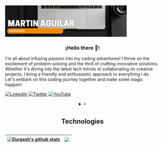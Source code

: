 <img
  src="/Images/bannerperfil.png"
  alt="image"
  title="Banner"
  style="display: inline-block; margin: 0 auto; max-width: 396px">

<p align="center" width="300">
   <h3 align="center">¡Hello there 👋!</h3>
</p>

I'm all about infusing passion into my coding adventures! I thrive on the excitement of problem-solving and the thrill of crafting innovative solutions. Whether it's diving into the latest tech trends or collaborating on creative projects, I bring a friendly and enthusiastic approach to everything I do. Let's embark on this coding journey together and make some magic happen!

[![LinkedIn](https://img.shields.io/badge/LinkedIn-MartinAguilar-0077B5?style=for-the-badge&logo=linkedin&logoColor=white&labelColor=101010)](https://www.linkedin.com/in/martin-joaquin-aguilar-muñoz)
[![Twitter](https://img.shields.io/badge/Twitter-@MartinJAguilarM-1DA1F2?style=for-the-badge&logo=twitter&logoColor=white&labelColor=101010)](https://twitter.com/MartinJAguilarM)
[![YouTube](https://img.shields.io/badge/YouTube-Horurasu-FF0000?style=for-the-badge&logo=youtube&logoColor=white&labelColor=101010)](https://youtube.com/@Horurasu)



<details align="center">
<summary>⚡ <h2>Technologies</h2></summary><br>
  
💻
![Python](https://img.shields.io/badge/Python-05122A?style=flat&logo=python&logoColor=FFFB00)
![C++](https://img.shields.io/badge/C++-05122A?style=flat&logo=Cplusplus&logoColor=CD0000)
![Csharp](https://img.shields.io/badge/Csharp-05122A?style=flat&logo=Csharp&logoColor=9A4DE6)
![JavaScript](https://img.shields.io/badge/JavaScript-05122A?style=flat&logo=javascript)
![Typescript](https://img.shields.io/badge/Typescript-05122A?style=flat&logo=Typescript)
![PHP](https://img.shields.io/badge/PHP-05122A?style=flat&logo=php)
![Sql](https://img.shields.io/badge/Sql-05122A?style=flat&logo=serverfault)
![CSS3](https://img.shields.io/badge/CSS-05122A?style=flat&logo=CSS3&logoColor=008BFF)
![HTML5](https://img.shields.io/badge/HTML-05122A?style=flat&logo=CSS3&logoColor=FF8A0E)

🌐
![Angular](https://img.shields.io/badge/Angular-05122A?style=flat&logo=Angular&logoColor=CD0000)
![CodeIgniter](https://img.shields.io/badge/CodeIgniter-05122A?style=flat&logo=CodeIgniter)
![NodeJs](https://img.shields.io/badge/NodeJs-05122A?style=flat&logo=node.js)
![Bootstrap](https://img.shields.io/badge/Bootstrap-05122A?style=flat&logo=Bootstrap)
![Ionic](https://img.shields.io/badge/Ionic-05122A?style=flat&logo=Ionic)

🎮
![Sansar](https://img.shields.io/badge/Sansar-05122A?style=flat&logo=sharp&logoColor=00aae4)
![Unity](https://img.shields.io/badge/Unity-05122A?style=flat&logo=Unity)
![RobloxStudio](https://img.shields.io/badge/RobloxStudio-05122A?style=flat&logo=RobloxStudio)


🛢 
![Mysql](https://img.shields.io/badge/Mysql-05122A?style=flat&logo=Mysql)
![Mariadb](https://img.shields.io/badge/Mariadb-05122A?style=flat&logo=Mariadb)
![Postman](https://img.shields.io/badge/Postman-05122A?style=flat&logo=Postman)

📟
![Arduino](https://img.shields.io/badge/Arduino-05122A?style=flat&logo=Arduino)
![RaspBerryPi](https://img.shields.io/badge/RaspBerryPi-05122A?style=flat&logo=RaspBerryPi&logoColor=A22846)
![ESP32](https://img.shields.io/badge/ESP32-05122A?style=flat&logo=esphome)

</details>
  
| <a href="https://github.com/horurasu/github-readme-stats"><img align="center" src="https://github-readme-stats.vercel.app/api?username=horurasu&show_icons=true&include_all_commits=true&theme=vision-friendly-dark&hide_border=true&hide=issues,prs&rank_icon=github" alt="Durgesh's github stats" /></a> | <a href="https://github.com/horurasu/github-readme-stats"><img align="center" src="https://github-readme-stats.vercel.app/api/top-langs/?username=horurasu&layout=compact&theme=vision-friendly-dark&hide_border=true" /></a> |
| ------------- | ------------- |





